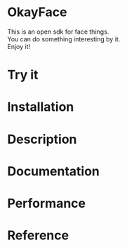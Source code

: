 # OkayFace
This is an open sdk for face things. <br>
You can do something interesting by it. <br>
Enjoy it!

# Try it


# Installation


# Description


# Documentation


# Performance


# Reference